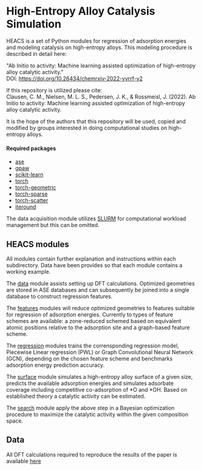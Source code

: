 # High-Entropy Alloy Catalysis Simulation
HEACS is a set of Python modules for regression of adsorption energies and modeling catalysis on high-entropy alloys.
This modeling procedure is described in detail here:

"Ab Initio to activity: Machine learning assisted optimization of high-entropy alloy catalytic activity." <br />
DOI: https://doi.org/10.26434/chemrxiv-2022-vvrrf-v2

If this repository is utilized please cite: <br />
Clausen, C. M., Nielsen, M. L. S., Pedersen, J. K., & Rossmeisl, J. (2022). Ab Initio to activity: Machine learning assisted optimization of high-entropy alloy catalytic activity.

It is the hope of the authors that this repository will be used, copied and modified by groups interested in doing computational studies on high-entropy alloys.

#### Required packages
* [ase](https://wiki.fysik.dtu.dk/ase/index.html) 
* [gpaw](https://wiki.fysik.dtu.dk/gpaw/)
* [scikit-learn](https://scikit-learn.org/stable/)
* [torch](https://pypi.org/project/torch/)
* [torch-geometric](https://pypi.org/project/torch-geometric/)
* [torch-sparse](https://pypi.org/project/torch-sparse/)
* [torch-scatter](https://pypi.org/project/torch-scatter/)
* [iteround](https://pypi.org/project/iteround/)

The data acquisition module utilizes [SLURM](https://slurm.schedmd.com) for computational workload management but this can be omitted.

## HEACS modules
All modules contain further explanation and instructions within each subdirectory. Data have been provides so that each module contains a working example.

The [data](data) module assists setting up DFT calculations. Optimized geometries are stored in ASE databases and can subsequently be joined into a single database to construct regression features.

The [features](features) modules will reduce optimized geometries to features suitable for regression of adsorption energies. Currently to types of feature schemes are available: a zone-reduced schemed based on equivalent atomic positions relative to the adsorption site and a graph-based feature scheme.

The [regression](regression) modules trains the corrensponding regression model, Piecewise Linear regression (PWL) or Graph Convolutional Neural Network (GCN), depending on the chosen feature scheme and benchmarks adsorption energy prediction accuracy.

The [surface](surface) module simulates a high-entropy alloy surface of a given size, predicts the available adsorption energies and simulates adsorbate coverage including competitive co-adsorption of \*O and \*OH. Based on established theory a catalytic activity can be estimated.

The [search](search) module apply the above step in a Bayesian optimization procedure to maximize the catalytic activity within the given composition space.

## Data
All DFT calculations required to reproduce the results of the paper is available [here]([https://pypi.org/project/iteround/](https://nano.ku.dk/english/research/theoretical-electrocatalysis/katladb/ab-initio-to-activity/))
